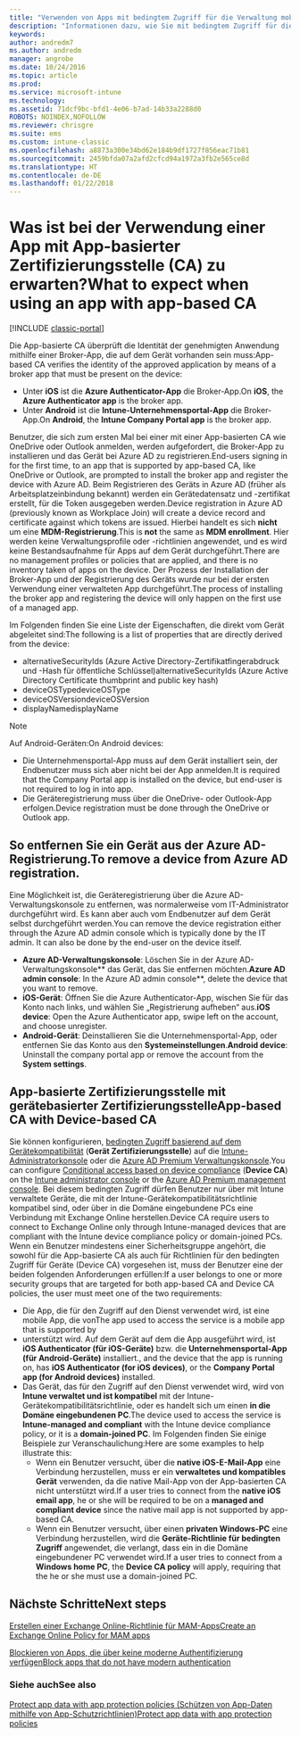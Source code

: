 ```yaml
---
title: "Verwenden von Apps mit bedingtem Zugriff für die Verwaltung mobiler Anwendungen"
description: "Informationen dazu, wie Sie mit bedingtem Zugriff für die Verwaltung mobiler Anwendungen bestimmen können, welche Apps auf O365-Dienste zugreifen dürfen."
keywords: 
author: andredm7
ms.author: andredm
manager: angrobe
ms.date: 10/24/2016
ms.topic: article
ms.prod: 
ms.service: microsoft-intune
ms.technology: 
ms.assetid: 71dcf9bc-bfd1-4e06-b7ad-14b33a2288d0
ROBOTS: NOINDEX,NOFOLLOW
ms.reviewer: chrisgre
ms.suite: ems
ms.custom: intune-classic
ms.openlocfilehash: a8873a300e34bd62e184b9df1727f856eac71b81
ms.sourcegitcommit: 2459bfda07a2afd2cfcd94a1972a3fb2e565ce8d
ms.translationtype: HT
ms.contentlocale: de-DE
ms.lasthandoff: 01/22/2018
---
```

# <a name="what-to-expect-when-using-an-app-with-app-based-ca"></a><span data-ttu-id="5e789-103">Was ist bei der Verwendung einer App mit App-basierter Zertifizierungsstelle (CA) zu erwarten?</span><span class="sxs-lookup"><span data-stu-id="5e789-103">What to expect when using an app with app-based CA</span></span>

[!INCLUDE [classic-portal](../includes/classic-portal.md)]

<span data-ttu-id="5e789-104">Die App-basierte CA überprüft die Identität der genehmigten Anwendung mithilfe einer Broker-App, die auf dem Gerät vorhanden sein muss:</span><span class="sxs-lookup"><span data-stu-id="5e789-104">App-based CA verifies the identity of the approved application by means of a broker app that must be present on the device:</span></span>
*  <span data-ttu-id="5e789-105">Unter **iOS** ist die **Azure Authenticator-App** die Broker-App.</span><span class="sxs-lookup"><span data-stu-id="5e789-105">On **iOS**, the **Azure Authenticator app** is the broker app.</span></span>
* <span data-ttu-id="5e789-106">Unter **Android** ist die **Intune-Unternehmensportal-App** die Broker-App.</span><span class="sxs-lookup"><span data-stu-id="5e789-106">On **Android**, the **Intune Company Portal app** is the broker app.</span></span> 

<span data-ttu-id="5e789-107">Benutzer, die sich zum ersten Mal bei einer mit einer App-basierten CA wie OneDrive oder Outlook anmelden, werden aufgefordert, die Broker-App zu installieren und das Gerät bei Azure AD zu registrieren.</span><span class="sxs-lookup"><span data-stu-id="5e789-107">End-users signing in for the first time, to an app that is supported by app-based CA, like OneDrive or Outlook, are prompted to install the broker app and register the device with Azure AD.</span></span> <span data-ttu-id="5e789-108">Beim Registrieren des Geräts in Azure AD (früher als Arbeitsplatzeinbindung bekannt) werden ein Gerätedatensatz und -zertifikat erstellt, für die Token ausgegeben werden.</span><span class="sxs-lookup"><span data-stu-id="5e789-108">Device registration in Azure AD (previously known as Workplace Join) will create a device record and certificate against which tokens are issued.</span></span>  <span data-ttu-id="5e789-109">Hierbei handelt es sich **nicht** um eine **MDM-Registrierung**.</span><span class="sxs-lookup"><span data-stu-id="5e789-109">This is **not** the same as **MDM enrollment**.</span></span> <span data-ttu-id="5e789-110">Hier werden keine Verwaltungsprofile oder -richtlinien angewendet, und es wird keine Bestandsaufnahme für Apps auf dem Gerät durchgeführt.</span><span class="sxs-lookup"><span data-stu-id="5e789-110">There are no management profiles or policies that are applied, and there is no inventory taken of apps on the device.</span></span>  <span data-ttu-id="5e789-111">Der Prozess der Installation der Broker-App und der Registrierung des Geräts wurde nur bei der ersten Verwendung einer verwalteten App durchgeführt.</span><span class="sxs-lookup"><span data-stu-id="5e789-111">The process of installing the broker app and registering the device will only happen on the first use of a managed app.</span></span>

<span data-ttu-id="5e789-112">Im Folgenden finden Sie eine Liste der Eigenschaften, die direkt vom Gerät abgeleitet sind:</span><span class="sxs-lookup"><span data-stu-id="5e789-112">The following is a list of properties that are directly derived from the device:</span></span>

* <span data-ttu-id="5e789-113">alternativeSecurityIds (Azure Active Directory-Zertifikatfingerabdruck und -Hash für öffentliche Schlüssel)</span><span class="sxs-lookup"><span data-stu-id="5e789-113">alternativeSecurityIds (Azure Active Directory Certificate thumbprint and public key hash)</span></span>
* <span data-ttu-id="5e789-114">deviceOSType</span><span class="sxs-lookup"><span data-stu-id="5e789-114">deviceOSType</span></span>
* <span data-ttu-id="5e789-115">deviceOSVersion</span><span class="sxs-lookup"><span data-stu-id="5e789-115">deviceOSVersion</span></span>
* <span data-ttu-id="5e789-116">displayName</span><span class="sxs-lookup"><span data-stu-id="5e789-116">displayName</span></span>

> [!NOTE]
> <span data-ttu-id="5e789-117">Auf Android-Geräten:</span><span class="sxs-lookup"><span data-stu-id="5e789-117">On Android devices:</span></span>
>   * <span data-ttu-id="5e789-118">Die Unternehmensportal-App muss auf dem Gerät installiert sein, der Endbenutzer muss sich aber nicht bei der App anmelden.</span><span class="sxs-lookup"><span data-stu-id="5e789-118">It is required that the Company Portal app is installed on the device, but end-user is not required to log in into app.</span></span>
>   * <span data-ttu-id="5e789-119">Die Geräteregistrierung muss über die OneDrive- oder Outlook-App erfolgen.</span><span class="sxs-lookup"><span data-stu-id="5e789-119">Device registration must be done through the OneDrive or Outlook app.</span></span>

## <a name="to-remove-a-device-from-azure-ad-registration"></a><span data-ttu-id="5e789-120">So entfernen Sie ein Gerät aus der Azure AD-Registrierung.</span><span class="sxs-lookup"><span data-stu-id="5e789-120">To remove a device from Azure AD registration.</span></span>
<span data-ttu-id="5e789-121">Eine Möglichkeit ist, die Geräteregistrierung über die Azure AD-Verwaltungskonsole zu entfernen, was normalerweise vom IT-Administrator durchgeführt wird.  Es kann aber auch vom Endbenutzer auf dem Gerät selbst durchgeführt werden.</span><span class="sxs-lookup"><span data-stu-id="5e789-121">You can remove the device registration either through the Azure AD admin console which is typically done by the IT admin.  It can also be done by the end-user on the device itself.</span></span>

* <span data-ttu-id="5e789-122">**Azure AD-Verwaltungskonsole**: Löschen Sie in der Azure AD-Verwaltungskonsole** das Gerät, das Sie entfernen möchten.</span><span class="sxs-lookup"><span data-stu-id="5e789-122">**Azure AD admin console**: In the Azure AD admin console**, delete the device that you want to remove.</span></span>
* <span data-ttu-id="5e789-123">**iOS-Gerät**: Öffnen Sie die Azure Authenticator-App, wischen Sie für das Konto nach links, und wählen Sie „Registrierung aufheben“ aus.</span><span class="sxs-lookup"><span data-stu-id="5e789-123">**iOS device**: Open the Azure Authenticator app, swipe left on the account, and choose unregister.</span></span>  
* <span data-ttu-id="5e789-124">**Android-Gerät**: Deinstallieren Sie die Unternehmensportal-App, oder entfernen Sie das Konto aus den **Systemeinstellungen**.</span><span class="sxs-lookup"><span data-stu-id="5e789-124">**Android device**: Uninstall the company portal app or remove the account from the **System settings**.</span></span>

## <a name="app-based-ca-with-device-based-ca"></a><span data-ttu-id="5e789-125">App-basierte Zertifizierungsstelle mit gerätebasierter Zertifizierungsstelle</span><span class="sxs-lookup"><span data-stu-id="5e789-125">App-based CA with Device-based CA</span></span>  

<span data-ttu-id="5e789-126">Sie können konfigurieren, [bedingten Zugriff basierend auf dem Gerätekompatibilität](restrict-access-to-email-and-o365-services-with-microsoft-intune.md) (<strong>Gerät Zertifizierungsstelle</strong>) auf die [Intune-Administratorkonsole](https://manage.microsoft.com) oder die [Azure AD Premium Verwaltungskonsole](https://manage.windowsazure.com).</span><span class="sxs-lookup"><span data-stu-id="5e789-126">You can configure [Conditional access based on device compliance](restrict-access-to-email-and-o365-services-with-microsoft-intune.md) (<strong>Device CA</strong>) on the [Intune administrator console](https://manage.microsoft.com) or the [Azure AD Premium management console](https://manage.windowsazure.com).</span></span> <span data-ttu-id="5e789-127">Bei diesem bedingten Zugriff dürfen Benutzer nur über mit Intune verwaltete Geräte, die mit der Intune-Gerätekompatibilitätsrichtlinie kompatibel sind, oder über in die Domäne eingebundene PCs eine Verbindung mit Exchange Online herstellen.</span><span class="sxs-lookup"><span data-stu-id="5e789-127">Device CA require users to connect to Exchange Online only through Intune-managed  devices that are compliant with the Intune device compliance policy or domain-joined PCs.</span></span>  <span data-ttu-id="5e789-128">Wenn ein Benutzer mindestens einer Sicherheitsgruppe angehört, die sowohl für die App-basierte CA als auch für Richtlinien für den bedingten Zugriff für Geräte (Device CA) vorgesehen ist, muss der Benutzer eine der beiden folgenden Anforderungen erfüllen:</span><span class="sxs-lookup"><span data-stu-id="5e789-128">If a user belongs to one or more security groups that are targeted for both app-based CA and Device CA policies, the user must meet one of the two requirements:</span></span>
* <span data-ttu-id="5e789-129">Die App, die für den Zugriff auf den Dienst verwendet wird, ist eine mobile App, die von</span><span class="sxs-lookup"><span data-stu-id="5e789-129">The app used to access the service is a mobile app that is supported by</span></span> 
* <span data-ttu-id="5e789-130">unterstützt wird. Auf dem Gerät auf dem die App ausgeführt wird, ist **iOS Authenticator (für iOS-Geräte)** bzw. die **Unternehmensportal-App (für Android-Geräte)** installiert.</span><span class="sxs-lookup"><span data-stu-id="5e789-130">, and the device that the app is running on, has **iOS Authenticator (for iOS devices)**, or the **Company Portal app (for Android devices)** installed.</span></span>
* <span data-ttu-id="5e789-131">Das Gerät, das für den Zugriff auf den Dienst verwendet wird, wird von **Intune verwaltet und ist kompatibel** mit der Intune-Gerätekompatibilitätsrichtlinie, oder es handelt sich um einen **in die Domäne eingebundenen PC**.</span><span class="sxs-lookup"><span data-stu-id="5e789-131">The device used to access the service is **Intune-managed and compliant** with the Intune device compliance policy, or it is a **domain-joined PC**.</span></span>  <span data-ttu-id="5e789-132">Im Folgenden finden Sie einige Beispiele zur Veranschaulichung:</span><span class="sxs-lookup"><span data-stu-id="5e789-132">Here are some examples to help illustrate this:</span></span>
  * <span data-ttu-id="5e789-133">Wenn ein Benutzer versucht, über die **native iOS-E-Mail-App** eine Verbindung herzustellen, muss er ein **verwaltetes und kompatibles Gerät** verwenden, da die native Mail-App von der App-basierten CA nicht unterstützt wird.</span><span class="sxs-lookup"><span data-stu-id="5e789-133">If a user tries to connect from the **native iOS email app**, he or she will be required to be on a **managed and compliant device** since the native mail app is not supported by app-based CA.</span></span>
  * <span data-ttu-id="5e789-134">Wenn ein Benutzer versucht, über einen **privaten Windows-PC** eine Verbindung herzustellen, wird die **Geräte-Richtlinie für bedingten Zugriff** angewendet, die verlangt, dass ein in die Domäne eingebundener PC verwendet wird.</span><span class="sxs-lookup"><span data-stu-id="5e789-134">If a user tries to connect from a **Windows home PC**, the **Device CA policy** will apply, requiring that the he or she must use a domain-joined PC.</span></span>

## <a name="next-steps"></a><span data-ttu-id="5e789-135">Nächste Schritte</span><span class="sxs-lookup"><span data-stu-id="5e789-135">Next steps</span></span>
[<span data-ttu-id="5e789-136">Erstellen einer Exchange Online-Richtlinie für MAM-Apps</span><span class="sxs-lookup"><span data-stu-id="5e789-136">Create an Exchange Online Policy for MAM apps</span></span>](mam-ca-for-exchange-online.md)

[<span data-ttu-id="5e789-137">Blockieren von Apps, die über keine moderne Authentifizierung verfügen</span><span class="sxs-lookup"><span data-stu-id="5e789-137">Block apps that do not have modern authentication</span></span>](block-apps-with-no-modern-authentication.md)

### <a name="see-also"></a><span data-ttu-id="5e789-138">Siehe auch</span><span class="sxs-lookup"><span data-stu-id="5e789-138">See also</span></span>

[<span data-ttu-id="5e789-139">Protect app data with app protection policies (Schützen von App-Daten mithilfe von App-Schutzrichtlinien)</span><span class="sxs-lookup"><span data-stu-id="5e789-139">Protect app data with app protection policies</span></span>](protect-app-data-using-mobile-app-management-policies-with-microsoft-intune.md)
